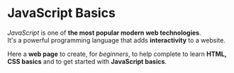 # JavaScript Basics
<p><em>JavaScript</em> is one of <strong>the most popular modern web technologies</strong>.<br>
It's a powerful programming language that adds <strong>interactivity</strong> to a website.</p>

<p>Here a <strong>web page</strong> to create, for <em>beginners</em>, to help complete to learn <strong>HTML, CSS basics</strong> and to get started with <strong>JavaScript basics</strong>.</p>

